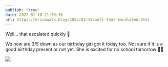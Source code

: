 ```yaml
---
publish: "true"
date: 2022-01-18 21:50:16
url: https://ericmwalk.blog/2022/01/18/well-that-escalated.html
---
```


Well… that escalated quickly 🤔

We now are 3/5 down as our birthday girl got it today too. Not sure if it is a good birthday present or not yet. She is excited for no school tomorrow 🤦‍♂️



![](https://ericmwalk.blog/uploads/2022/f08e674bc6.jpg)